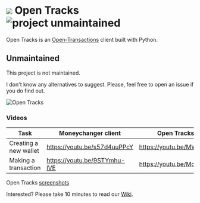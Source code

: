 
![](http://i.imgur.com/p8bnuiZ.png) Open Tracks ![project unmaintained](https://img.shields.io/badge/project-unmaintained-red.svg)
==========

Open Tracks is an [Open-Transactions](http://opentransactions.org/) client built with Python.

## Unmaintained
This project is not maintained.

I don't know any alternatives to suggest. Please, feel free to open an issue if you do find out.

![Open Tracks](https://i.imgur.com/dmVkN64.png)

### Videos
Task | Moneychanger client | Open Tracks client
---|---|---
Creating a new wallet| https://youtu.be/s57d4uuPPcY | https://youtu.be/MW2twRRfZN0
Making a transaction | https://youtu.be/9STYmhu-lVE | https://youtu.be/MqaiNNLPRcQ

Open Tracks [screenshots](https://imgur.com/a/BYQ24)

Interested? Please take 10 minutes to read our [Wiki](https://github.com/brenoc/opentracks/wiki).
